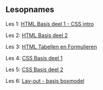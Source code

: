 ## Lesopnames


Les 1: [HTML Basis deel 1 - CSS intro](https://hogent.sharepoint.com/:v:/s/WebDevelopmentI-VC/ETs9jvh0iFxGh2tPYETp3KUBQ4zy3W43EuhSCfZDYxURWw)   
      
Les 2: [HTML Basis deel 2](https://hogent.sharepoint.com/:v:/s/WebDevelopmentI-VC/EcWT2Y6AMJ9PnAjHHZFgOwIBFGVqjDfbynm5uHjzaJAKmQ)

Les 3: [HTML Tabellen en Formulieren](https://hogent.sharepoint.com/:v:/s/WebDevelopmentI-VC/EROKQKCr-69OmtCWk_JyEpUBdALap02_ihahE-gj4oFOCw)

Les 4: [CSS Basis deel 1](https://hogent.sharepoint.com/:v:/s/WebDevelopmentI-VC/EUMIm5LINNpDuN8yW32oN_wBB0wJazmQ6N6b7R9NUZapmw?e=C7enAL)

Les 5: [CSS Basis deel 2](https://hogent.sharepoint.com/:v:/s/WebDevelopmentI-VC/ET9pwTQSellEuggXChjHgEwBWsP3usa5UbhnPVVZbQyLoA?e=WOX9ON)

Les 6: [Lay-out - basis boxmodel](https://hogent.sharepoint.com/:v:/s/WebDevelopmentI-VC/Eb5xLhKsQGZDmNVO3hxbsQ0BZijwVOaNCGwTeCSxnjUyBQ?e=Iv4Nkj)
